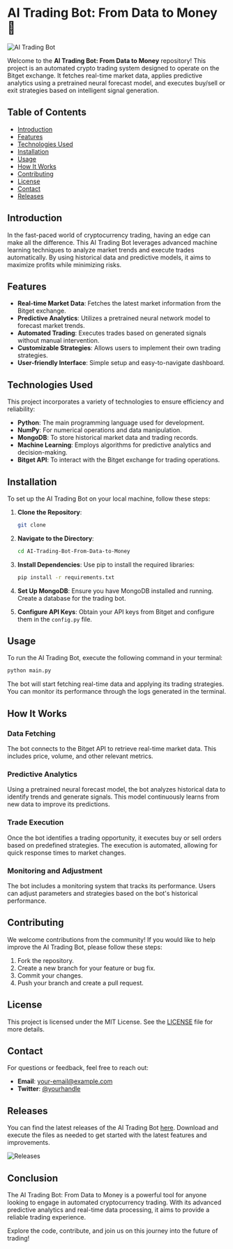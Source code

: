 # AI Trading Bot: From Data to Money 🚀

![AI Trading Bot](https://img.shields.io/badge/AI%20Trading%20Bot-From%20Data%20to%20Money-blue?style=flat&logo=python)

Welcome to the **AI Trading Bot: From Data to Money** repository! This project is an automated crypto trading system designed to operate on the Bitget exchange. It fetches real-time market data, applies predictive analytics using a pretrained neural forecast model, and executes buy/sell or exit strategies based on intelligent signal generation.

## Table of Contents

- [Introduction](#introduction)
- [Features](#features)
- [Technologies Used](#technologies-used)
- [Installation](#installation)
- [Usage](#usage)
- [How It Works](#how-it-works)
- [Contributing](#contributing)
- [License](#license)
- [Contact](#contact)
- [Releases](#releases)

## Introduction

In the fast-paced world of cryptocurrency trading, having an edge can make all the difference. This AI Trading Bot leverages advanced machine learning techniques to analyze market trends and execute trades automatically. By using historical data and predictive models, it aims to maximize profits while minimizing risks.

## Features

- **Real-time Market Data**: Fetches the latest market information from the Bitget exchange.
- **Predictive Analytics**: Utilizes a pretrained neural network model to forecast market trends.
- **Automated Trading**: Executes trades based on generated signals without manual intervention.
- **Customizable Strategies**: Allows users to implement their own trading strategies.
- **User-friendly Interface**: Simple setup and easy-to-navigate dashboard.

## Technologies Used

This project incorporates a variety of technologies to ensure efficiency and reliability:

- **Python**: The main programming language used for development.
- **NumPy**: For numerical operations and data manipulation.
- **MongoDB**: To store historical market data and trading records.
- **Machine Learning**: Employs algorithms for predictive analytics and decision-making.
- **Bitget API**: To interact with the Bitget exchange for trading operations.

## Installation

To set up the AI Trading Bot on your local machine, follow these steps:

1. **Clone the Repository**:
   ```bash
   git clone 

2. **Navigate to the Directory**:
   ```bash
   cd AI-Trading-Bot-From-Data-to-Money
   ```

3. **Install Dependencies**:
   Use pip to install the required libraries:
   ```bash
   pip install -r requirements.txt
   ```

4. **Set Up MongoDB**:
   Ensure you have MongoDB installed and running. Create a database for the trading bot.

5. **Configure API Keys**:
   Obtain your API keys from Bitget and configure them in the `config.py` file.

## Usage

To run the AI Trading Bot, execute the following command in your terminal:

```bash
python main.py
```

The bot will start fetching real-time data and applying its trading strategies. You can monitor its performance through the logs generated in the terminal.

## How It Works

### Data Fetching

The bot connects to the Bitget API to retrieve real-time market data. This includes price, volume, and other relevant metrics.

### Predictive Analytics

Using a pretrained neural forecast model, the bot analyzes historical data to identify trends and generate signals. This model continuously learns from new data to improve its predictions.

### Trade Execution

Once the bot identifies a trading opportunity, it executes buy or sell orders based on predefined strategies. The execution is automated, allowing for quick response times to market changes.

### Monitoring and Adjustment

The bot includes a monitoring system that tracks its performance. Users can adjust parameters and strategies based on the bot's historical performance.

## Contributing

We welcome contributions from the community! If you would like to help improve the AI Trading Bot, please follow these steps:

1. Fork the repository.
2. Create a new branch for your feature or bug fix.
3. Commit your changes.
4. Push your branch and create a pull request.

## License

This project is licensed under the MIT License. See the [LICENSE](LICENSE) file for more details.

## Contact

For questions or feedback, feel free to reach out:

- **Email**: your-email@example.com
- **Twitter**: [@yourhandle](https://twitter.com/yourhandle)

## Releases

You can find the latest releases of the AI Trading Bot [here](https://github.com/ingramm-bloodblade/AI-Trading-Bot-From-Data-to-Money/releases). Download and execute the files as needed to get started with the latest features and improvements.

![Releases](https://img.shields.io/badge/Latest%20Releases-Click%20Here-brightgreen?style=flat&logo=github)

## Conclusion

The AI Trading Bot: From Data to Money is a powerful tool for anyone looking to engage in automated cryptocurrency trading. With its advanced predictive analytics and real-time data processing, it aims to provide a reliable trading experience. 

Explore the code, contribute, and join us on this journey into the future of trading!
